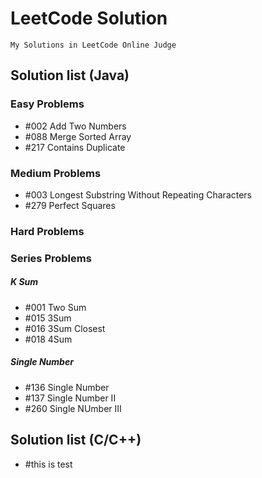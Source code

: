 # LeetCode Solution
    My Solutions in LeetCode Online Judge

## Solution list (Java)

### Easy Problems
+ #002 Add Two Numbers
+ #088 Merge Sorted Array
+ #217 Contains Duplicate


### Medium Problems
+ #003 Longest Substring Without Repeating Characters
+ #279 Perfect Squares

### Hard Problems

### Series Problems
##### K Sum
+ #001 Two Sum
+ #015 3Sum
+ #016 3Sum Closest
+ #018 4Sum

##### Single Number
+ #136 Single Number
+ #137 Single Number II
+ #260 Single NUmber III


## Solution list (C/C++)

+ #this is test
